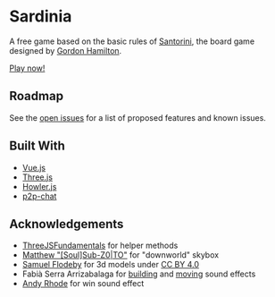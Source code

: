 # Sardinia

A free game based on the basic rules of [Santorini](https://roxley.com/products/santorini), the board game designed by [Gordon Hamilton](https://mathpickle.com/).

[Play now!](https://fostersamuel.github.io/sardinia)

## Roadmap

See the [open issues](https://github.com/FosterSamuel/sardinia/issues) for a list of proposed features and known issues.

## Built With

- [Vue.js](https://github.com/vuejs/vue)
- [Three.js](https://github.com/mrdoob/three.js/)
- [Howler.js](https://github.com/goldfire/howler.js)
- [p2p-chat](https://github.com/michal-wrzosek/p2p-chat)

## Acknowledgements

- [ThreeJSFundamentals](https://threejsfundamentals.org/) for helper methods
- [Matthew "[Soul]Sub-Z0|TO"](http://quadropolis.us/node/2107) for "downworld" skybox
- [Samuel Flodeby](https://www.thingiverse.com/thing:3988576) for 3d models under [CC BY 4.0](https://creativecommons.org/licenses/by/4.0/)
- Fabià Serra Arrizabalaga for [building](https://freesound.org/people/SuGu14/sounds/78063/) and [moving](https://freesound.org/people/SuGu14/sounds/78047/) sound effects
- [Andy Rhode](https://freesound.org/people/rhodesmas/sounds/320657/) for win sound effect
